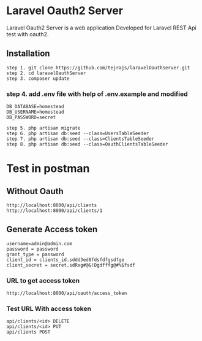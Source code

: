 # Laravel Oauth2 Server

Laravel Oauth2 Server is a web application Developed for Laravel REST Api test with oauth2.

## Installation
~~~
step 1. git clone https://github.com/tejrajs/laravelOauthServer.git
step 2. cd laravelOauthServer
step 3. composer update
~~~

### step 4. add .env file with help of .env.example and modified

~~~
DB_DATABASE=homestead
DB_USERNAME=homestead
DB_PASSWORD=secret
~~~

~~~
step 5. php artisan migrate
step 6. php artisan db:seed --class=UsersTableSeeder
step 7. php artisan db:seed --class=ClientsTableSeeder
step 8. php artisan db:seed --class=OauthClientsTableSeeder
~~~

# Test in postman

## Without Oauth
~~~
http://localhost:8000/api/clients
http://localhost:8000/api/clients/1
~~~ 

## Generate Access token

~~~
username=admin@admin.com
password = password
grant_type = password
client_id = clients_id.sddd3ed8fdsfdfgsdfge
client_secret = secret.sdRxg#@&!Dgdfffg@#%$fsdf
~~~
 
### URL to get access token
~~~
http://localhost:8000/api/oauth/access_token
~~~
 
### Test URL With access token

~~~
api/clients/<id> DELETE
api/clients/<id> PUT
api/clients POST
~~~